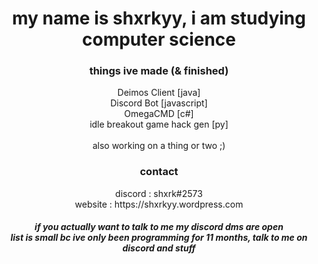<div align = "center">
<h1>
my name is shxrkyy, i am studying computer science
</h1>
<h3>things ive made (& finished)</h3>
Deimos Client [java]<br/>
Discord Bot [javascript]<br/>
OmegaCMD [c#]<br/>
idle breakout game hack gen [py]<br/>
      <br/>
      also working on a thing or two ;)
<h3>contact</h3>
discord : shxrk#2573<br/>
website : https://shxrkyy.wordpress.com<br/>
<h5>if you actually want to talk to me my discord dms are open<br/>
list is small bc ive only been programming for 11 months, talk to me on discord and stuff<br/>

